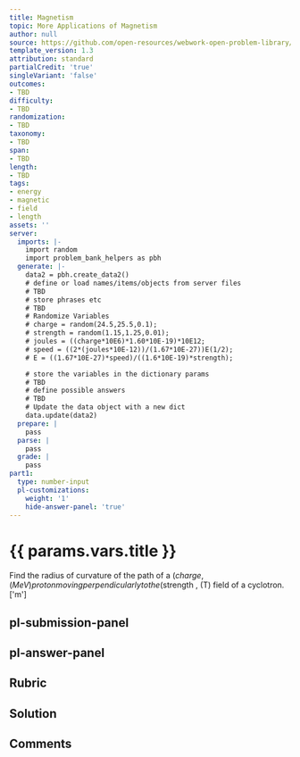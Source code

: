 ```yaml
---
title: Magnetism
topic: More Applications of Magnetism
author: null
source: https://github.com/open-resources/webwork-open-problem-library/tree/master/Contrib/BrockPhysics/College_Physics_Urone/22.Magnetism/22-11.More_Applications_of_Magnetism/NU_U17_22_11_018.pg
template_version: 1.3
attribution: standard
partialCredit: 'true'
singleVariant: 'false'
outcomes:
- TBD
difficulty:
- TBD
randomization:
- TBD
taxonomy:
- TBD
span:
- TBD
length:
- TBD
tags:
- energy
- magnetic
- field
- length
assets: ''
server:
  imports: |-
    import random
    import problem_bank_helpers as pbh
  generate: |-
    data2 = pbh.create_data2()
    # define or load names/items/objects from server files
    # TBD
    # store phrases etc
    # TBD
    # Randomize Variables
    # charge = random(24.5,25.5,0.1);
    # strength = random(1.15,1.25,0.01);
    # joules = ((charge*10E6)*1.60*10E-19)*10E12;
    # speed = ((2*(joules*10E-12))/(1.67*10E-27))E(1/2);
    # E = ((1.67*10E-27)*speed)/((1.6*10E-19)*strength);

    # store the variables in the dictionary params
    # TBD
    # define possible answers
    # TBD
    # Update the data object with a new dict
    data.update(data2)
  prepare: |
    pass
  parse: |
    pass
  grade: |
    pass
part1:
  type: number-input
  pl-customizations:
    weight: '1'
    hide-answer-panel: 'true'
---
```


# {{ params.vars.title }} 


Find the radius of curvature of the path of a ($charge , (MeV) proton moving perpendicularly to the ($strength , (T) field of a cyclotron.
['m']

## pl-submission-panel 


## pl-answer-panel 


## Rubric 


## Solution 


## Comments 


